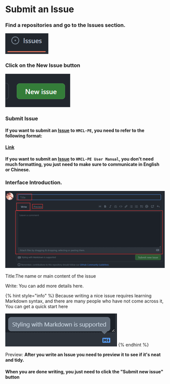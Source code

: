 # Submit an Issue

### Find a repositories and go to the Issues section.

![](<../../.gitbook/assets/image (9).png>)

### Click on the New Issue button

![](<../../.gitbook/assets/image (11).png>)

### Submit Issue

#### If you **want to** submit an [Issue](https://github.com/Tungstend/HMCL-PE/issues) to `HMCL-PE`, you need to refer to the following format:

****[**Link**](../../time-to-play/game-crashed/asking-for-help.md#committing-issues-to-github)****

#### If you **want to** submit an [Issue](https://github.com/panda-lsy/HMCL-PE-User-Manual/issues/new) to `HMCL-PE User Manual`, you don't need much formatting, you just need to make sure to communicate in English or Chinese.

### Interface Introduction.

![](<../../.gitbook/assets/image (8).png>)

Title:The name or main content of the issue

Write: You can add more details here.

{% hint style="info" %}
Because writing a nice issue requires learning Markdown syntax, and there are many people who have not come across it, You can get a quick start here

![](<../../.gitbook/assets/image (4).png>)
{% endhint %}

Preview: **After you write an Issue you need to preview it to see if it's neat and tidy.**

#### When you are done writing, you just need to click the "Submit new issue" button
